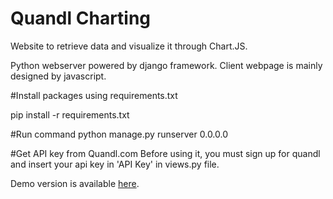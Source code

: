# Quandl Charting

Website to retrieve data and visualize it through Chart.JS.

Python webserver powered by django framework.
Client webpage is mainly designed by javascript.

#Install packages using requirements.txt

pip install -r requirements.txt

#Run command
python manage.py runserver 0.0.0.0

#Get API key from Quandl.com
Before using it, you must sign up for quandl and insert your api key in 'API Key' in views.py file.


Demo version is available <a href="http://joshkang.pythonanywhere.com/stock">here</a>.
